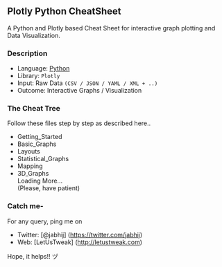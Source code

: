 ## Plotly Python CheatSheet

A Python and Plotly based Cheat Sheet for interactive graph plotting and Data Visualization.

### Description

- Language: [Python](http://www.letustweak.com/?s=python)
- Library: `Plotly`
- Input: Raw Data `(CSV / JSON / YAML / XML + ..)`
- Outcome: Interactive Graphs / Visualization

### The Cheat Tree

Follow these files step by step as described here..

- Getting_Started
- Basic_Graphs
- Layouts
- Statistical_Graphs
- Mapping
- 3D_Graphs  
Loading More...  
(Please, have patient)

### Catch me-


For any query, ping me on 
- Twitter: [@jabhij] (https://twitter.com/jabhij)
- Web: [LetUsTweak] (http://letustweak.com)

Hope, it helps!! ヅ
